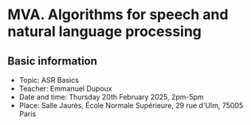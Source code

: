 # MVA. Algorithms for speech and natural language processing

## Basic information

- Topic: ASR Basics
- Teacher: Emmanuel Dupoux
- Date and time: Thursday 20th February 2025, 2pm-5pm
- Place: Salle Jaurès, École Normale Supérieure, 29 rue d'Ulm, 75005 Paris
